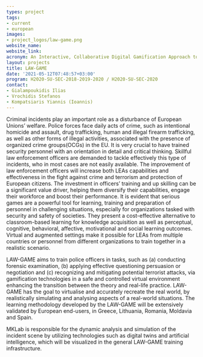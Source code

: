 ```yaml
---
types: project
tags:
- current
- european
images:
- project_logos/law-game.png
website_name: 
website_link: 
acronym: An Interactive, Collaborative Digital Gamification Approach to Effective Experiential Training and Prediction of Criminal Actions
layout: projects
title: LAW-GAME
date: '2021-05-12T07:48:57+03:00'
program: H2020-SU-SEC-2018-2019-2020 / H2020-SU-SEC-2020
contact:
- Gialampoukidis Ilias
- Vrochidis Stefanos
- Kompatsiaris Yiannis (Ioannis)
---
```

<p>
Criminal incidents play an important role as a disturbance of European Unions’ welfare. Police forces face daily acts of crime, such as intentional homicide and assault, drug trafficking, human and illegal firearm trafficking, as well as other forms of illegal activities, associated with the presence of organized crime groups(OCGs) in the EU. It is very crucial to have trained security personnel with an orientation in detail and critical thinking. Skillful law enforcement officers are demanded to tackle effectively this type of incidents, who in most cases are not easily available. The improvement of law enforcement officers will increase both LEAs capabilities and effectiveness in the fight against crime and terrorism and protection of European citizens. The investment in officers’ training and up skilling can be a significant value driver, helping them diversify their capabilities, engage their workforce and boost their performance. It is evident that serious games are a powerful tool for learning, training and preparation of personnel in challenging situations, especially for organizations tasked with security and safety of societies. They present a cost-effective alternative to classroom-based learning for knowledge acquisition as well as perceptual, cognitive, behavioral, affective, motivational and social learning outcomes. Virtual and augmented settings make it possible for LEAs from multiple countries or personnel from different organizations to train together in a realistic scenario.</p>
<p>
LAW-GAME aims to train police officers in tasks, such as (a) conducting forensic examination, (b) applying effective questioning persuasion or negotiation and (c) recognizing and mitigating potential terrorist attacks, via gamification technologies in a safe and controlled virtual environment enhancing the transition between the theory and real-life practice. LAW-GAME has the goal to virtualise and accurately recreate the real world, by realistically simulating and analysing aspects of a real-world situations. The learning methodology developed by the LAW-GAME will be extensively validated by European end-users, in Greece, Lithuania, Romania, Moldavia and Spain.</p>
<p>
MKLab is responsible for the dynamic analysis and simulation of the incident scene by utilizing technologies such as digital twins and artificial intelligence, which will be visualized in the general LAW-GAME training infrastructure. </p>
